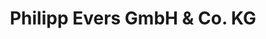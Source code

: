 ---
title: "Philipp Evers GmbH & Co. KG"
url: /bueren/philipp-evers-gmbh-und-co-kg/
shop: Baumarkt
---
